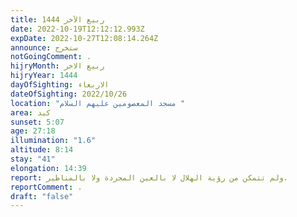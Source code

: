 ```yaml
---
title: ربيع الآخر 1444
date: 2022-10-19T12:12:12.993Z
expDate: 2022-10-27T12:08:14.264Z
announce: ستخرج
notGoingComment: .
hijryMonth: ربيع الاخر
hijryYear: 1444
dayOfSighting: الاربعاء
dateOfSighting: 2022/10/26
location: "مسجد المعصومين عليهم السلام "
area: كبد
sunset: 5:07
age: 27:18
illumination: "1.6"
altitude: 8:14
stay: "41"
elongation: 14:39
report: ولم تتمكن من رؤية الهلال لا بالعين المجردة ولا بالمناظير.
reportComment: .
draft: "false"
---
```

